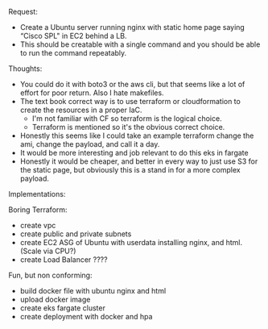 Request:
- Create a Ubuntu server running nginx with static home page saying “Cisco SPL" in EC2 behind a LB.
- This should be creatable with a single command and you should be able to run the command repeatably.

Thoughts:
- You could do it with boto3 or the aws cli, but that seems like a lot of effort for poor return.  Also I hate makefiles.
- The text book correct way is to use terraform or cloudformation to create the resources in a proper IaC.
  - I'm not familiar with CF so terraform is the logical choice.
  - Terraform is mentioned so it's the obvious correct choice.
- Honestly this seems like I could take an example terraform change the ami, change the payload, and call it a day.
- It would be more interesting and job relevant to do this eks in fargate
- Honestly it would be cheaper, and better in every way to just use S3 for the static page, but obviously this is a stand in for a more complex payload.


Implementations:

Boring Terraform:
- create vpc
- create public and private subnets
- create EC2 ASG of Ubuntu with userdata installing nginx, and html. (Scale via CPU?)
- create Load Balancer
????

Fun, but non conforming:
- build docker file with ubuntu nginx and html
- upload docker image
- create eks fargate cluster
- create deployment with docker and hpa
